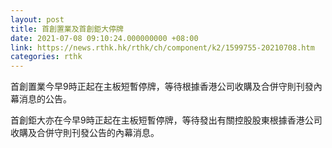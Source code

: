 ```yaml
---
layout: post
title: 首創置業及首創鉅大停牌
date: 2021-07-08 09:10:24.000000000 +08:00
link: https://news.rthk.hk/rthk/ch/component/k2/1599755-20210708.htm
categories: rthk
---
```


首創置業今早9時正起在主板短暫停牌，等待根據香港公司收購及合併守則刊發內幕消息的公告。

首創鉅大亦在今早9時正起在主板短暫停牌，等待發出有關控股股東根據香港公司收購及合併守則刊發公告的內幕消息。
